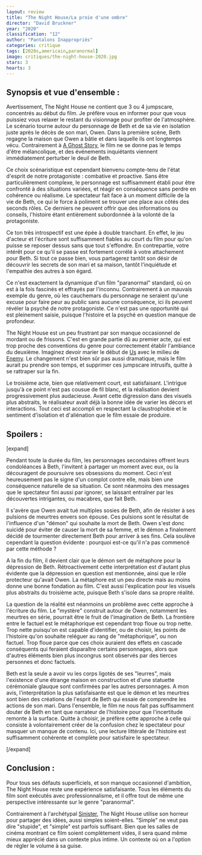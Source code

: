 ```yaml
---
layout: review
title: "The Night House/La proie d'une ombre"
director: "David Bruckner"
year: "2020"
classification: "12"
author: "Pantalons Inappropriés"
categories: critique
tags: [2020s,americain,paranormal]
image: critiques/the-night-house-2020.jpg
stars: 3
hearts: 3
---
```


## Synopsis et vue d'ensemble :

Avertissement, The Night House ne contient que 3 ou 4 jumpscare, concentrés au début du film. Je préfère vous en informer pour que vous puissiez vous relaxer le restant du visionnage pour profiter de l'atmosphère. Le scénario tourne autour du personnage de Beth et de sa vie en isolation juste après le décès de son mari, Owen. Dans la première scène, Beth regagne la maison que Owen a bâtie et dans laquelle ils ont longtemps vécu. Contrairement à [A Ghost Story](#), le film ne se donne pas le temps d'être mélancolique, et des événements inquiétants viennent immédiatement perturber le deuil de Beth.

Ce choix scénaristique est cependant bienvenu compte-tenu de l'état d'esprit de notre protagoniste : combative et proactive. Sans être particulièrement complexe, le personnage est suffisamment établi pour être confronté à des situations variées, et réagir en conséquence sans perdre en cohérence ou réalisme. Le spectateur fait face à un moment difficile de la vie de Beth, ce qui le force à poliment se trouver une place aux côtés des seconds rôles. Ce derniers ne peuvent offrir que des informations ou conseils, l'histoire étant entièrement subordonnée à la volonté de la protagoniste.

Ce ton très introspectif est une épée à double tranchant. En effet, le jeu d'acteur et l'écriture sont suffisamment fiables au court du film pour qu'on puisse se reposer dessus sans que tout s'effondre. En contrepartie, votre intérêt pour ce qu'il se passe est fortement corrélé à votre attachement pour Beth. Si tout ce passe bien, vous partagerez tantôt son désir de découvrir les secrets de son mari et sa maison, tantôt l'inquiétude et l'empathie des autres à son égard.

Ce n'est exactement la dynamique d'un film "paranormal" standard, où on est à la fois fascinés et effrayés par l'inconnu. Contrairement à un mauvais exemple du genre, où les cauchemars du personnage ne seraient qu'une excuse pour faire peur au public sans aucune conséquence, ici ils peuvent révéler la psyché de notre protagoniste. Ce n'est pas une opportunité qui est pleinement saisie, puisque l'histoire et la psyché en question manque de profondeur.

The Night House est un peu frustrant par son manque occasionnel de mordant ou de frissons. C'est en grande partie dû au premier acte, qui est trop proche des conventions du genre pour correctement établir l'ambiance du deuxième. Imaginez devoir marier le début de [Us](#) avec le milieu de [Enemy](#). Le changement n'est bien sûr pas aussi dramatique, mais le film aurait pu prendre son temps, et supprimer ces jumpscare intrusifs, quitte à se rattraper sur la fin.

Le troisième acte, bien que relativement court, est satisfaisant. L'intrigue jusqu'à ce point n'est pas cousue de fil blanc, et la réalisation devient progressivement plus audacieuse. Avant cette digression dans des visuels plus abstraits, le réalisateur avait déjà la bonne idée de varier les décors et interactions. Tout ceci est accompli en respectant la claustrophobie et le sentiment d'isolation et d'aliénation que le film essaie de produire.

## Spoilers :

[expand]

Pendant toute la durée du film, les personnages secondaires offrent leurs condoléances à Beth, l'invitent à partager un moment avec eux, ou la découragent de poursuivre ses obsessions du moment. Ceci n'est heureusement pas le signe d'un complot contre elle, mais bien une conséquence naturelle de sa situation. Ce sont néanmoins des messages que le spectateur fini aussi par ignorer, se laissant entraîner par les découvertes intrigantes, ou macabres, que fait Beth.

Il s'avère que Owen avait tué multiples sosies de Beth, afin de résister à ses pulsions de meurtres envers son épouse. Ces pulsions sont le résultat de l'influence d'un "démon" qui souhaite la mort de Beth. Owen s'est donc suicidé pour éviter de causer la mort de sa femme, et le démon a finalement décidé de tourmenter directement Beth pour arriver à ses fins. Cela soulève cependant la question évidente : pourquoi est-ce qu'il n'a pas commencé par cette méthode ?

A la fin du film, il devient clair que le démon sert de métaphore pour la dépression de Beth. Rétroactivement cette interprétation est d'autant plus évidente que la dépression en question est mentionnée, ainsi que le rôle protecteur qu'avait Owen. La métaphore est un peu directe mais au moins donne une bonne fondation au film. C'est aussi l'explication pour les visuels plus abstraits du troisième acte, puisque Beth s'isole dans sa propre réalité.

La question de la réalité est néanmoins un problème avec cette approche à l'écriture du film. Le "mystère" construit autour de Owen, notamment les meurtres en série, pourrait être le fruit de l'imagination de Beth. La frontière entre le factuel est le métaphorique est cependant trop floue ou trop nette. Trop nette puisqu'on est capable d'identifier, ou de choisir, les points de l'histoire qu'on souhaite reléguer au rang de "métaphorique", ou non factuel. Trop floue parce que ces choix auraient des effets en cascade conséquents qui feraient disparaître certains personnages, alors que d'autres éléments bien plus incongrus sont observés par des tierces personnes et donc factuels.

Beth est la seule a avoir vu les corps ligotés de ses "leurres", mais l'existence d'une étrange maison en construction et d'une statuette cérémoniale glauque sont confirmées par les autres personnages. A mon avis, l'interprétation la plus satisfaisante est que le démon et les meurtres sont bien des créations de l'esprit de Beth qui essaie de comprendre les actions de son mari. Dans l'ensemble, le film ne nous fait pas suffisamment douter de Beth en tant que narrateur de l'histoire pour que l'incertitude remonte à la surface. Quitte à choisir, je préfère cette approche à celle qui consiste à volontairement créer de la confusion chez le spectateur pour masquer un manque de contenu. Ici, une lecture littérale de l'histoire est suffisamment cohérente et complète pour satisfaire le spectateur.

[/expand]

## Conclusion :

Pour tous ses défauts superficiels, et son manque occasionnel d'ambition, The Night House reste une expérience satisfaisante. Tous les éléments du film sont exécutés avec professionnalisme, et il offre tout de même une perspective intéressante sur le genre "paranormal".

Contrairement à l'archétypal [Sinister](#), The Night House utilise son horreur pour partager des idées, aussi simples soient-elles. "Simple" ne veut pas dire "stupide", et "simple" est parfois suffisant. Bien que les salles de cinéma montrant ce film soient complètement vides, il sera quand même mieux apprécié dans un contexte plus intime. Un contexte où on a l'option de régler le volume à sa guise.
